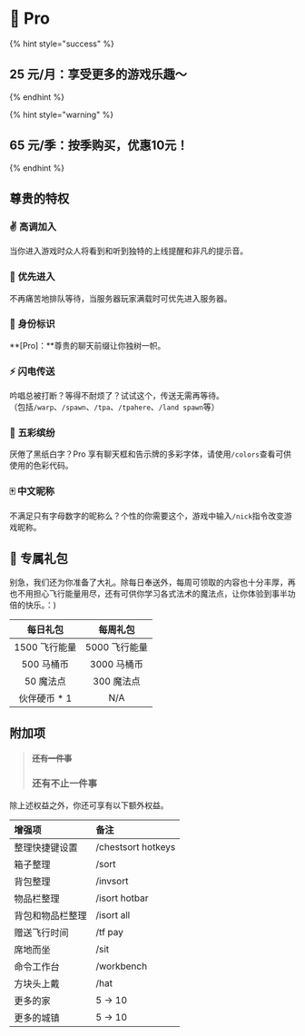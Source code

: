 # 💎 Pro

{% hint style="success" %}
## 25 元/月：享受更多的游戏乐趣～
{% endhint %}

{% hint style="warning" %}
## 65 元/季：按季购买，优惠10元！
{% endhint %}

## 尊贵的特权

### ✌️ **高调加入**

当你进入游戏时众人将看到和听到独特的上线提醒和非凡的提示音。

### 💃 **优先进入**

不再痛苦地排队等待，当服务器玩家满载时可优先进入服务器。

### 💎 **身份标识**

**\[Pro\]：**尊贵的聊天前缀让你独树一帜。

### ⚡ 闪电传送

吟唱总被打断？等得不耐烦了？试试这个，传送无需再等待。  
（包括`/warp`、`/spawn`、`/tpa`、`/tpahere`、`/land spawn`等）

### 🌈 **五彩缤纷**

厌倦了黑纸白字？Pro 享有聊天框和告示牌的多彩字体，请使用`/colors`查看可供使用的色彩代码。

### 🀄 **中文昵称**

不满足只有字母数字的昵称么？个性的你需要这个，游戏中输入`/nick`指令改变游戏昵称。

## 🎁 专属礼包

别急，我们还为你准备了大礼。除每日奉送外，每周可领取的内容也十分丰厚，再也不用担心飞行能量用尽，还有可供你学习各式法术的魔法点，让你体验到事半功倍的快乐。：\)

| 每日礼包 | 每周礼包 |
| :---: | :---: |
| 1500 飞行能量 | 5000 飞行能量 |
| 500 马桶币 | 3000 马桶币 |
| 50 魔法点 | 300 魔法点 |
| 伙伴硬币 \* 1 | N/A |

## 附加项

> #### ~~还有一件事~~
>
> ### **还有不止一件事**

除上述权益之外，你还可享有以下额外权益。

| 增强项 | 备注 |
| :--- | :--- |
| 整理快捷键设置 | /chestsort hotkeys |
| 箱子整理 | /sort |
| 背包整理 | /invsort |
| 物品栏整理 | /isort hotbar |
| 背包和物品栏整理 | /isort all |
| 赠送飞行时间 | /tf pay |
| 席地而坐 | /sit |
| 命令工作台 | /workbench |
| 方块头上戴 | /hat |
| 更多的家 | 5 → 10 |
| 更多的城镇 | 5 → 10 |

